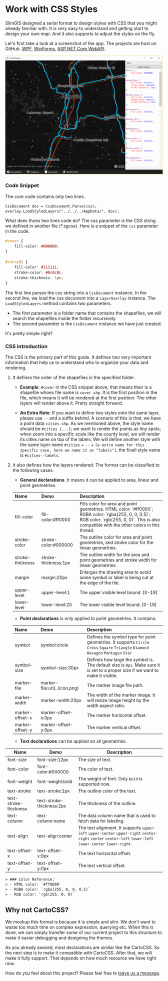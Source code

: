 # Work with CSS Styles

SlimGIS designed a serial format to design styles with CSS that you might already familiar with. It is very easy to understand and getting start to design your own map. And it also supports to adjust the styles on the fly.

Let's first take a look at a screenshot of the app. The projects are host on GitHub. [WPF](https://github.com/SlimGIS/BeautifyMapForWpf), [WinForms](https://github.com/SlimGIS/BeautifulMapForWinForms), [ASP.NET Core WebAPI](https://github.com/SlimGIS/BeautifyMap-WebAPI-DotNetCore).

![wpf-design-with-css](https://github.com/SlimGIS/BeautifyMapForWpf/raw/master/Screenshots/Screenshot-Preview.png)

### Code Snippet

The core code contains only two lines.

```
CssDocument doc = CssDocument.Parse(css);
overlay.LoadStyledLayers("../../../AppData/", doc);
```

What does thoes two lines code do? The css parameter is the CSS string we defined in another file (*.sgcss). Here is a snippet of the `css` parameter in the code.

```css
#cover {
	fill-color: #000000;
}

#cntry02 {
    fill-color: #111111;
    stroke-color: #0c0c0c;
    stroke-thickness: 1px;
}
```

The first line parses the css string into a `CssDocument` instance. In the second line, we load the css document into a `LayerOverlay` instance. The `LoadStyledLayers` method contains two parameters. 

- The first parameter is a folder name that contains the shapefiles, we will search the shapefiles inside the folder recursively.
- The second parameter is the `CssDocument` instance we have just created. 
 
It's pretty simple right?

### CSS introduction

The CSS is the primary part of this guide. It defines two very important information that help us to understand who to organize your data and rendering.

1. It defines the order of the shapefiles in the specified folder. 
    - **Example**: `#cover` in the CSS snippet above, that means their is a shapefile whoes file name is `cover.shp`. It is the first position in the file, which means it will be rendered at the first position. The other layers will render above it. Pretty straight forward. 

    - **An Extra Note**: If you want to define two styles onto the same layer, please use `--` and a suffix behind. A scenario of this is that, we have a point data `cities.shp`. As we mentioned above, the style name should be `#cities {...}`; we want to render the points as tiny spots; when zoom into a specific scale like the county level, we will render its cities name on top of the labels. We will define another style with the same layer name `#cities` + `--` + `[a extra name for this specific case, here we name it as "labels"]`, the finall style name is `#cities--labels`.
    
2. It also defines how the layers rendered. The format can be classified to the following cases.
    - **General declarations**. It means it can be applied to area, linear and point geometries.
    <table class="table table-bordered">
        <thead>
            <tr>
                <th>Name</th>
                <th>Demo</th>
                <th>Description</th>
            </tr>
        </thead>
        <tbody>
            <tr>
                <td>fill-color</td>
                <td>fill-color:#ff0000</td>
                <td>Fills color for area and point geometries. HTML color: `#ff0000`; RGBA color: `rgba(255, 0, 0, 0.5)`; RGB color: `rgb(255, 0, 0)`. This is also compatible with the other colors in this thread.</td>
            </tr>
            <tr>
                <td>stroke-color</td>
                <td>stroke-color:#000000</td>
                <td>The outline color for area and point geometries, and stroke color for the linear geometries.</td>
            </tr>
            <tr>
                <td>stroke-thickness</td>
                <td>stroke-thickness:1px</td>
                <td>The outline width for the area and point geometries and stroke width for linear geometries.</td>
            </tr>
            <tr>
                <td>margin</td>
                <td>margin:20px</td>
                <td>Enlarges the drawing area to avoid some symbol or label is being cut at the edge of the tile.</td>
            </tr>
            <tr>
                <td>upper-level</td>
                <td>upper-level:1</td>
                <td>The upper visible level bound. [0-19]</td>
            </tr>
            <tr>
                <td>lower-level</td>
                <td>lower-level:20</td>
                <td>The lower visible level bound. [0-19]</td>
            </tr>
        </tbody>
    </table>

    - **Point declarations** is only applied to point geometries. It contains:
    
    <table>
        <thead>
            <tr>
                <th>Name</th>
                <th>Demo</th>
                <th>Description</th>
            </tr>
        </thead>
        <tbody>
            <tr>
                <td>symbol</td>
                <td>symbol:circle</td>
                <td>Defines the symbol type for point geometries. It supports <code>Circle</code> <code>Cross</code> <code>Square</code> <code>Triangle</code> <code>Diamond</code> <code>Hexagon</code> <code>Pentagon</code> <code>Star</code></td>
            </tr>
            <tr>
                <td>symbol-size</td>
                <td>symbol-size:30px</td>
                <td>Defines how large the symbol is. The default size is <code>0px</code>. Make sure it is set to a proper size if we want to make it visible.</td>
            </tr>
            <tr>
                <td>marker-file</td>
                <td>marker-file:url(../icon.png)</td>
                <td>The marker image file path.</td>
            </tr>
            <tr>
                <td>marker-width</td>
                <td>marker-width:20px</td>
                <td>The width of the marker image. It will resize image height by the width aspect ratio.</td>
            </tr>
            <tr>
                <td>marker-offset-x</td>
                <td>marker-offset-x:0px</td>
                <td>The marker horizontal offset.</td>
            </tr>
            <tr>
                <td>marker-offset-y</td>
                <td>marker-offset-y:0px</td>
                <td>The marker vertical offset.</td>
            </tr>
        </tbody>
    </table>
    
    - **Text declarations** can be applied on all geometries.
    
|Name                   |Demo                   |Description|
|-------------          |--------------------   |-----------|
|font-size              |font-size:12px         |The size of text.|
|font-color             |font-color:#000000     |The color of text.|
|font-weight            |font-weight:bold       |The weight of font. Only `bold` is supported now.|
|text-stroke            |text-stroke:1px        |The outline color of the text.|
|text-stroke-thickness  |text-stroke-thickness:2px|The thickness of the outline.|
|text-column            |text-column:name       |The data column name that is used to fetch data for labeling.|
|text-align             |text-align:center      |The text alignment. It supports `upper-left` `upper-center` `upper-right` `center-right` `center` `center-left` `lower-left` `lower-center` `lower-right`.|
|text-offset-x          |text-offset-x:0px      |The text horizontal offset.|
|text-offset-y          |text-offset-y:0px      |The text vertical offset.|
        
    > ### Color Reference: 
    > - HTML color: `#ff0000` 
    > - RGBA color: `rgba(255, 0, 0, 0.5)` 
    > - RGB color: `rgb(255, 0, 0)`
    
## Why not CartoCSS?
We mockup this format is because it is simple and slim. We don't want to waste too much time on complex expression, querying etc. When this is done, we can simply transfer some of our current project to this structure to make it easier debugging and designing the themes. 

As you already awared, most declarations are similar like the CartoCSS. So the next step is to make it compatible with CartoCSS. After that, we will make it fully support. That depends on how much resource we have right now.

How do you feel about this project? Please feel free to [leave us a message](mailto:support@slimgis.com).
